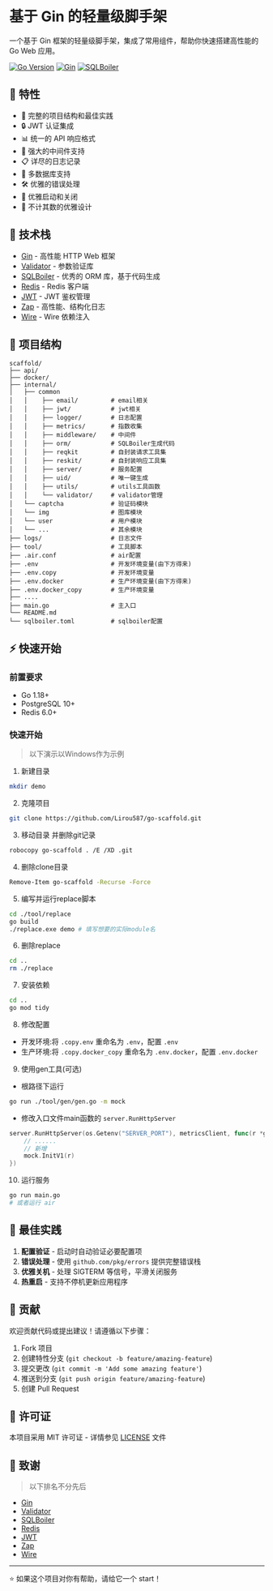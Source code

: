 # 基于 Gin 的轻量级脚手架

一个基于 Gin 框架的轻量级脚手架，集成了常用组件，帮助你快速搭建高性能的 Go Web 应用。

[![Go Version](https://img.shields.io/badge/Go-v1.18+-blue.svg)](https://golang.org/doc/devel/release.html)
[![Gin](https://img.shields.io/badge/Gin-v1.9.0+-green.svg)](https://github.com/gin-gonic/gin)
[![SQLBoiler](https://img.shields.io/badge/SQLBoiler-v4.14.0+-orange.svg)](https://github.com/volatiletech/sqlboiler)

## 🚀 特性

- 📝 完整的项目结构和最佳实践
- 🔒 JWT 认证集成
- 📊 统一的 API 响应格式
- 🔄 强大的中间件支持
- 📋 详尽的日志记录
- 🔌 多数据库支持
- 🛠️ 优雅的错误处理
- 🚦 优雅启动和关闭
- 🎇 不计其数的优雅设计

## 🔧 技术栈

- [Gin](https://github.com/gin-gonic/gin) - 高性能 HTTP Web 框架
- [Validator](https://github.com/go-playground/validator) - 参数验证库
- [SQLBoiler](https://github.com/volatiletech/sqlboiler) - 优秀的 ORM 库，基于代码生成
- [Redis](https://github.com/redis/go-redis) - Redis 客户端
- [JWT](https://github.com/golang-jwt/jwt) - JWT 鉴权管理
- [Zap](https://github.com/uber-go/zap) - 高性能、结构化日志
- [Wire](https://github.com/google/wire) - Wire 依赖注入

## 📁 项目结构

```
scaffold/
├── api/
├── docker/
├── internal/
│   ├── common
│   │    ├── email/         # email相关
│   │    ├── jwt/           # jwt相关
│   │    ├── logger/        # 日志配置
│   │    ├── metrics/       # 指数收集
│   │    ├── middleware/    # 中间件
│   │    ├── orm/           # SQLBoiler生成代码
│   │    ├── reqkit         # 自封装请求工具集
│   │    ├── reskit/        # 自封装响应工具集
│   │    ├── server/        # 服务配置
│   │    ├── uid/           # 唯一键生成
│   │    ├── utils/         # utils工具函数
│   │    └── validator/     # validator管理
│   └── captcha             # 验证码模块
│   └── img                 # 图库模块
│   └── user                # 用户模块
│   └── ...                 # 其余模块
├── logs/                   # 日志文件
├── tool/                   # 工具脚本
├── .air.conf               # air配置
├── .env                    # 开发环境变量(由下方得来)
├── .env.copy               # 开发环境变量
├── .env.docker             # 生产环境变量(由下方得来)
├── .env.docker_copy        # 生产环境变量
├── ....
├── main.go                 # 主入口
└── README.md
└── sqlboiler.toml          # sqlboiler配置
```

## ⚡ 快速开始

### 前置要求

- Go 1.18+
- PostgreSQL 10+
- Redis 6.0+

### 快速开始

> 以下演示以Windows作为示例

1. 新建目录
```bash
mkdir demo
```

2. 克隆项目

```bash
git clone https://github.com/Lirou587/go-scaffold.git
```

3. 移动目录 并删除git记录
```bash
robocopy go-scaffold . /E /XD .git
```

4. 删除clone目录
```bash
Remove-Item go-scaffold -Recurse -Force
```

5. 编写并运行replace脚本

```bash
cd ./tool/replace
go build
./replace.exe demo # 填写想要的实际module名
```

6. 删除replace
```bash
cd ..
rm ./replace
```

7. 安装依赖
```bash
cd ..
go mod tidy
```

8. 修改配置
- 开发环境:将 `.copy.env` 重命名为 `.env`，配置 `.env`
- 生产环境:将 `.copy.docker_copy` 重命名为 `.env.docker`，配置 `.env.docker`

9. 使用gen工具(可选)
- 根路径下运行
```bash
go run ./tool/gen/gen.go -m mock
```
- 修改入口文件main函数的 `server.RunHttpServer`
```go
server.RunHttpServer(os.Getenv("SERVER_PORT"), metricsClient, func(r *gin.RouterGroup) {
    // ......
    // 新增
    mock.InitV1(r)
})
```

10. 运行服务
```bash
go run main.go
# 或者运行 air
```

## 📝 最佳实践
1. **配置验证** - 启动时自动验证必要配置项
2. **错误处理** - 使用 `github.com/pkg/errors` 提供完整错误栈
3. **优雅关机** - 处理 SIGTERM 等信号，平滑关闭服务
4. **热重启** - 支持不停机更新应用程序

## 🤝 贡献

欢迎贡献代码或提出建议！请遵循以下步骤：

1. Fork 项目
2. 创建特性分支 (`git checkout -b feature/amazing-feature`)
3. 提交更改 (`git commit -m 'Add some amazing feature'`)
4. 推送到分支 (`git push origin feature/amazing-feature`)
5. 创建 Pull Request

## 📄 许可证

本项目采用 MIT 许可证 - 详情参见 [LICENSE](LICENSE) 文件

## 🙏 致谢
> 以下排名不分先后

- [Gin](https://github.com/gin-gonic/gin)
- [Validator](https://github.com/go-playground/validator)
- [SQLBoiler](https://github.com/volatiletech/sqlboiler)
- [Redis](https://github.com/redis/go-redis)
- [JWT](https://github.com/golang-jwt/jwt)
- [Zap](https://github.com/uber-go/zap)
- [Wire](https://github.com/google/wire)

---

⭐️ 如果这个项目对你有帮助，请给它一个 start！
